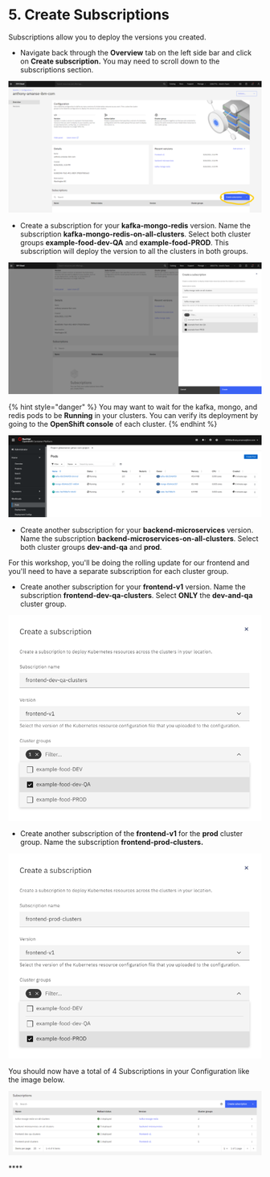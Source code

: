 # 5. Create Subscriptions

Subscriptions allow you to deploy the versions you created.

* Navigate back through the **Overview** tab on the left side bar and click on **Create subscription.** You may need to scroll down to the subscriptions section.

![](../.gitbook/assets/image%20%284%29.png)

* Create a subscription for your **kafka-mongo-redis** version. Name the subscription **kafka-mongo-redis-on-all-clusters**. Select both cluster groups **example-food-dev-QA** and **example-food-PROD**. This subscription will deploy the version to all the clusters in both groups.

![](../.gitbook/assets/image%20%288%29.png)

{% hint style="danger" %}
You may want to wait for the kafka, mongo, and redis pods to be **Running** in your clusters. You can verify its deployment by going to the **OpenShift console** of each cluster.
{% endhint %}

![OpenShift Console](../.gitbook/assets/image%20%2810%29.png)

* Create another subscription for your **backend-microservices** version. Name the subscription **backend-microservices-on-all-clusters**. Select both cluster groups **dev-and-qa** and **prod**.

For this workshop, you'll be doing the rolling update for our frontend and you'll need to have a separate subscription for each cluster group.

* Create another subscription for your **frontend-v1** version. Name the subscription **frontend-dev-qa-clusters**. Select **ONLY** the **dev-and-qa** cluster group.

![](../.gitbook/assets/image%20%2821%29.png)

* Create another subscription of the **frontend-v1** for the **prod** cluster group. Name the subscription **frontend-prod-clusters.**

![](../.gitbook/assets/image%20%286%29.png)

You should now have a total of 4 Subscriptions in your Configuration like the image below.

![](../.gitbook/assets/image%20%2814%29.png)

\*\*\*\*

